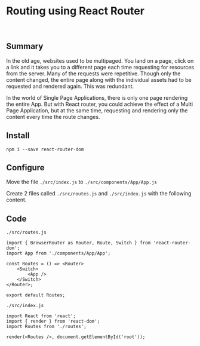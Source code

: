 # Routing using React Router

&nbsp;

## Summary

In the old age, websites used to be multipaged. You land on a page, click on a
link and it takes you to a different page each time requesting for resources
from the server. Many of the requests were repetitive. Though only the content
changed, the entire page along with the individual assets had to be requested
and rendered again. This was redundant.

In the world of Single Page Applications, there is only one page rendering the
entire App. But with React router, you could achieve the effect of a Multi Page
Application, but at the same time, requesting and rendering only the content
every time the route changes.

## Install

`npm i --save react-router-dom`

## Configure

Move the file `./src/index.js` to `./src/components/App/App.js`

Create 2 files called `./src/routes.js` and `./src/index.js` with the following
content.

## Code

`./src/routes.js`

    import { BrowserRouter as Router, Route, Switch } from 'react-router-dom';
    import App from './components/App/App';

    const Routes = () => <Router>
        <Switch>
            <App />
        </Switch>
    </Router>;

    export default Routes;

`./src/index.js`

    import React from 'react';
    import { render } from 'react-dom';
    import Routes from './routes';

    render(<Routes />, document.getElementById('root'));
